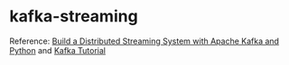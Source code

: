 # kafka-streaming

Reference:
[Build a Distributed Streaming System with Apache Kafka and Python](https://scotch.io/tutorials/build-a-distributed-streaming-system-with-apache-kafka-and-python) and [Kafka Tutorial](https://www.tutorialkart.com/apache-kafka-tutorial/)

